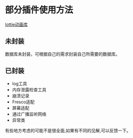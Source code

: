# 部分插件使用方法 #
[lottie动画库](http://airbnb.io/lottie/#/android?id=sample-app "lottie动画库")	

## 未封装 ##

数据库未封装，可根据自己的需求封装自己所需要的数据库。

## 已封装 ##
- log工具
- 内存泄露检查工具
- 崩溃记录
- Fresco适配
- 屏幕适配
- 通过广播监听网络
- 异常类



有些地方考虑的可能不是很全面,如果有不同的见解,可以反馈一下。



